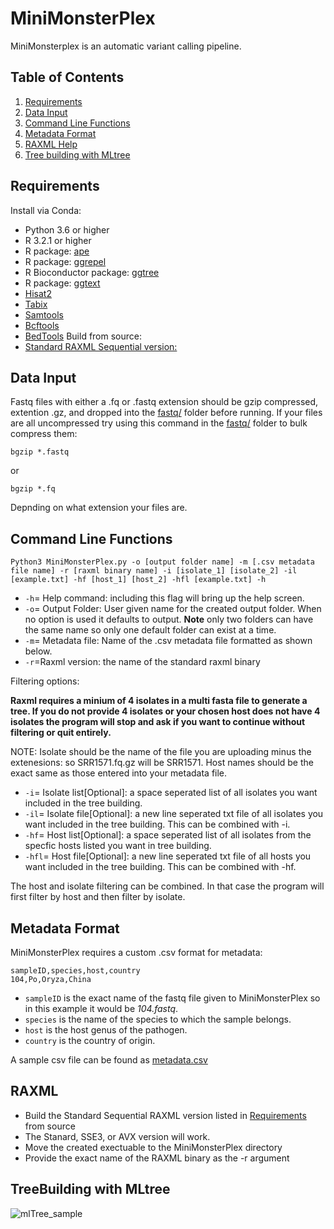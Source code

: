 # MiniMonsterPlex
MiniMonsterplex is an automatic variant calling pipeline. 

## Table of Contents
1. [Requirements](https://github.com/TrStans606/MiniMonsterPlex/blob/main/README.md#requirements)
2. [Data Input](https://github.com/TrStans606/MiniMonsterPlex/blob/main/README.md#data-input)
3. [Command Line Functions](https://github.com/TrStans606/MiniMonsterPlex/blob/main/README.md#command-line-functions)
4. [Metadata Format](https://github.com/TrStans606/MiniMonsterPlex/tree/main#metadata-format)
5. [RAXML Help](https://github.com/TrStans606/MiniMonsterPlex#raxml)
6. [Tree building with MLtree](https://github.com/TrStans606/MiniMonsterPlex/tree/main#treebuilding-with-mltree)

## Requirements 
Install via Conda:
* Python 3.6 or higher
* R 3.2.1 or higher
* R package: [ape](https://cran.r-project.org/web/packages/ape/index.html)
* R package: [ggrepel](https://cran.r-project.org/web/packages/ggrepel/index.html)
* R Bioconductor package: [ggtree](https://bioconductor.org/packages/release/bioc/html/ggtree.html)
* R package: [ggtext](https://cran.r-project.org/web/packages/ggtext/index.html)
* [Hisat2](https://anaconda.org/bioconda/hisat2)
* [Tabix](https://anaconda.org/bioconda/tabix)
* [Samtools](https://anaconda.org/bioconda/samtools)
* [Bcftools](https://anaconda.org/bioconda/bcftools)
* [BedTools](https://anaconda.org/bioconda/bedtools)
Build from source:
* [Standard RAXML Sequential version:](https://github.com/stamatak/standard-RAxML)

## Data Input
Fastq files with either a .fq or .fastq extension should be gzip compressed, extention .gz, and dropped into the [fastq/](fastq) folder before running. If your files are all uncompressed try using this command in the [fastq/](fastq) folder to bulk compress them:
```
bgzip *.fastq
```
or
```
bgzip *.fq
```
Depnding on what extension your files are.

## Command Line Functions
```
Python3 MiniMonsterPlex.py -o [output folder name] -m [.csv metadata file name] -r [raxml binary name] -i [isolate_1] [isolate_2] -il [example.txt] -hf [host_1] [host_2] -hfl [example.txt] -h
```
+ ```-h```= Help command: including this flag will bring up the help screen.
+ ```-o```= Output Folder: User given name for the created output folder. When no option is used it defaults to output. **Note** only two folders can have the same name so only one default folder can exist at a time.
+ ```-m```= Metadata file: Name of the .csv metadata file formatted as shown below.
+ ```-r```=Raxml version: the name of the standard raxml binary

Filtering options:

**Raxml requires a minium of 4 isolates in a multi fasta file to generate a tree. If you do not provide 4 isolates or your chosen host does not have 4 isolates the program will stop and ask if you want to continue without filtering or quit entirely.**

NOTE: Isolate should be the name of the file you are uploading minus the extenesions: so SRR1571.fq.gz will be SRR1571. Host names should be the exact same as those entered into your metadata file.

+ ```-i```= Isolate list[Optional]: a space seperated list of all isolates you want included in the tree building. 
+ ```-il```= Isolate file[Optional]: a new line seperated txt file of all isolates you want included in the tree building. This can be combined with -i.
+ ```-hf```= Host list[Optional]: a space seperated list of all isolates from the specfic hosts listed you want in tree building.
+ ```-hfl```= Host file[Optional]: a new line seperated txt file of all hosts you want included in the tree building. This can be combined with -hf.

The host and isolate filtering can be combined. In that case the program will first filter by host and then filter by isolate. 

## Metadata Format

MiniMonsterPlex requires a custom .csv format for metadata:
```
sampleID,species,host,country
104,Po,Oryza,China
```
* ```sampleID``` is the exact name of the fastq file given to MiniMonsterPlex so in this example it would be *104.fastq*.
* ```species``` is the name of the species to which the sample belongs.
* ```host``` is the host genus of the pathogen.
* ```country``` is the country of origin.

A sample csv file can be found as [metadata.csv](metadata.csv)

## RAXML 
* Build the Standard Sequential RAXML version listed in [Requirements](https://github.com/TrStans606/MiniMonsterPlex/blob/main/README.md#requirements) from source
* The Stanard, SSE3, or AVX version will work.
* Move the created exectuable to the MiniMonsterPlex directory
* Provide the exact name of the RAXML binary as the -r argument

## TreeBuilding with MLtree

![mlTree_sample](https://github.com/TrStans606/MiniMonsterPlex/assets/100236022/f6d01b13-eb93-42f3-80e8-d21ade5a5689)
